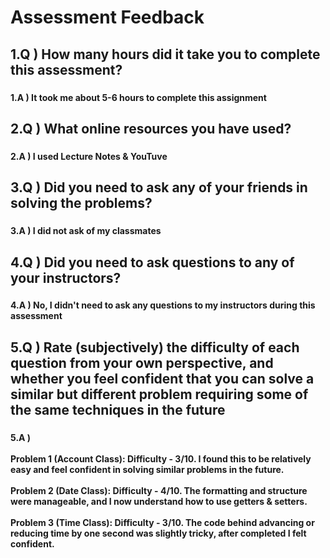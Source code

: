 <h1 align="left">Assessment Feedback</h1>

###

<h2 align="left">1.Q ) How many hours did it take you to complete this assessment?</h2>

###

<h4 align="left">1.A ) It took me about 5-6 hours to complete this assignment</h4>

###

<h2 align="left">2.Q ) What online resources you have used?</h2>

###

<h4 align="left">2.A ) I used Lecture Notes & YouTuve</h4>

###

<h2 align="left">3.Q ) Did you need to ask any of your friends in solving the problems?</h2>

###

<h4 align="left">3.A ) I did not ask of my classmates</h4>

###

<h2 align="left">4.Q ) Did you need to ask questions to any of your instructors?</h2>

###

<h4 align="left">4.A ) No, I didn't need to ask any questions to my instructors during this assessment</h4>

###

<h2 align="left">5.Q ) Rate (subjectively) the difficulty of each question from your own perspective, and whether you feel confident that you can solve a similar but different problem requiring some of the same techniques in the future</h2>

###

<h4 align="left">5.A ) <br><br>Problem 1 (Account Class): Difficulty - 3/10. I found this to be relatively easy and feel confident in solving similar problems in the future.<br><br>Problem 2 (Date Class): Difficulty - 4/10. The formatting and structure were manageable, and I now understand how to use getters & setters.<br><br>Problem 3 (Time Class): Difficulty - 3/10. The code behind advancing or reducing time by one second was slightly tricky, after completed I felt confident.</h4>

###

